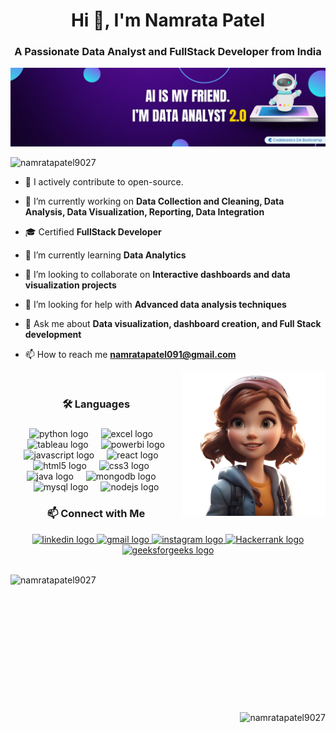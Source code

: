  
<h1 align="center">Hi 👋, I'm Namrata Patel</h1>
<h3 align="center">A Passionate Data Analyst and FullStack Developer from India</h3>
<img src="https://github.com/Namratapatel9027/Namratapatel9027/blob/main/data_analyst_2.0.png"  />

<p align="left"> <img src="https://komarev.com/ghpvc/?username=namratapatel9027&label=Profile%20views&color=0e75b6&style=flat" alt="namratapatel9027" /> </p>

- 📌 I actively contribute to open-source.

- 🔭 I’m currently working on **Data Collection and Cleaning, Data Analysis, Data Visualization, Reporting, Data Integration**

- 🎓 Certified **FullStack Developer**

- 🌱 I’m currently learning **Data Analytics**

- 👯 I’m looking to collaborate on **Interactive dashboards and data visualization projects**

- 🤝 I’m looking for help with **Advanced data analysis techniques**

- 💬 Ask me about **Data visualization, dashboard creation, and Full Stack development**

- 📫 How to reach me **namratapatel091@gmail.com**


  <img height="230" align="right" src="https://github.com/Namratapatel9027/E-Guru-Website/blob/main/portrait-girl-with-backpack-3d-rendering-removebg-preview.png"  />

<br>

<h3 align="center">🛠 Languages </h3>


###
<div align="center">
  <img src="https://cdn.jsdelivr.net/gh/devicons/devicon/icons/python/python-original.svg" height="30" alt="python logo"  />
  <img width="12" />
  <img src="https://img.icons8.com/?size=100&id=117561&format=png&color=000000" height="30" alt="excel logo"  />
  <img width="12" />
  <img src="https://img.icons8.com/?size=100&id=9Kvi1p1F0tUo&format=png&color=000000" height="30" alt="tableau logo"  />
  <img width="12" />
  <img src="https://img.icons8.com/?size=100&id=Ny0t2MYrJ70p&format=png&color=000000" height="30" alt="powerbi logo"  />
  <img src="https://cdn.jsdelivr.net/gh/devicons/devicon/icons/javascript/javascript-original.svg" height="30" alt="javascript logo"  />
  <img width="12" />
  <img src="https://cdn.jsdelivr.net/gh/devicons/devicon/icons/react/react-original.svg" height="30" alt="react logo"  />
  <img width="12" />
  <img src="https://cdn.jsdelivr.net/gh/devicons/devicon/icons/html5/html5-original.svg" height="30" alt="html5 logo"  />
  <img width="12" />
  <img src="https://cdn.jsdelivr.net/gh/devicons/devicon/icons/css3/css3-original.svg" height="30" alt="css3 logo"  />
  <img width="12" />
  <img src="https://cdn.jsdelivr.net/gh/devicons/devicon/icons/java/java-original.svg" height="30" alt="java logo"  />
  <img width="12" />
  <img src="https://cdn.jsdelivr.net/gh/devicons/devicon/icons/mongodb/mongodb-original.svg" height="30" alt="mongodb logo"  />
  <img width="12" />
  <img src="https://cdn.jsdelivr.net/gh/devicons/devicon/icons/mysql/mysql-original.svg" height="30" alt="mysql logo"  />
  <img width="12" />
  <img src="https://cdn.jsdelivr.net/gh/devicons/devicon/icons/nodejs/nodejs-original.svg" height="30" alt="nodejs logo"  />
</div>

###
<h3 align="center">📫 Connect with Me</h3>
<div align="center">
  <a href="https://www.linkedin.com/in/namratapatel9027/" target="_blank">
    <img src="https://raw.githubusercontent.com/maurodesouza/profile-readme-generator/master/src/assets/icons/social/linkedin/default.svg" width="47" height="35" alt="linkedin logo" />
  </a>
   <a href="mailto:namratapatel091@gmail.com" target="_blank">
    <img src="https://raw.githubusercontent.com/maurodesouza/profile-readme-generator/master/src/assets/icons/social/gmail/default.svg" width="47" height="35" alt="gmail logo" />
  </a>
    <a href="https://www.instagram.com/kpcodeventure" target="_blank">
    <img src="https://raw.githubusercontent.com/maurodesouza/profile-readme-generator/master/src/assets/icons/social/instagram/default.svg" width="47" height="35" alt="instagram logo" />
  </a>
  <a href="https://www.hackerrank.com/profile/namratapatel091" target="_blank">
    <img src="https://cdn.iconscout.com/icon/free/png-512/free-hackerrank-3521478-2944922.png?f=webp&w=256" width="40" height="35" alt="Hackerrank logo" />
  </a>
  <a href="https://www.geeksforgeeks.org/user/namratapatel091/" target="_blank">
    <img src="https://upload.wikimedia.org/wikipedia/commons/thumb/4/43/GeeksforGeeks.svg/1920px-GeeksforGeeks.svg.png" width="47" height="35" alt="geeksforgeeks logo" />
  </a>

  
</div>

<br>

<div
<p><img height="220" width="500"  align="left" src="https://github-readme-stats.vercel.app/api/top-langs?username=namratapatel9027&show_icons=true&locale=en&layout=compact" alt="namratapatel9027" /></p>
<br>
<p>&nbsp;<img height="210" align="right" src="https://github-readme-stats.vercel.app/api?username=namratapatel9027&show_icons=true&locale=en" alt="namratapatel9027" /></p>
</div>

###




